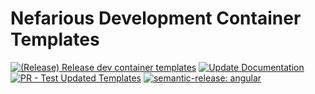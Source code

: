 # Nefarious Development Container Templates

[![(Release) Release dev container templates](https://github.com/The-Nefarious-Developer/devcontainer-templates/actions/workflows/release.yaml/badge.svg)](https://github.com/The-Nefarious-Developer/devcontainer-templates/actions/workflows/release.yaml)
[![Update Documentation](https://github.com/The-Nefarious-Developer/devcontainer-templates/actions/workflows/update-documentation.yaml/badge.svg)](https://github.com/The-Nefarious-Developer/devcontainer-templates/actions/workflows/update-documentation.yaml)
[![PR - Test Updated Templates](https://github.com/The-Nefarious-Developer/devcontainer-templates/actions/workflows/test-pr.yaml/badge.svg)](https://github.com/The-Nefarious-Developer/devcontainer-templates/actions/workflows/test-pr.yaml)
[![semantic-release: angular](https://img.shields.io/badge/semantic--release-angular-e10079?logo=semantic-release)](https://github.com/semantic-release/semantic-release)